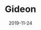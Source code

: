 ---
title: "Gideon"
date: 2019-11-24
speaker: "Tobi Togno"
predigtreihe: "gott-erlebt"
passage: "The Bible"
audio: "https://example.com/gideon.mp3"
---